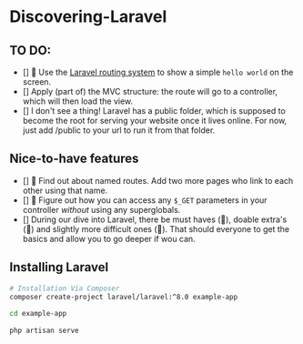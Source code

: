 # Discovering-Laravel

## TO DO: 
- [] 🌱 Use the [Laravel routing system](https://laracasts.com/series/laravel-8-from-scratch/episodes/5) to show a simple `hello world` on the screen.
- [] Apply (part of) the MVC structure: the route will go to a controller, which will then load the view.
- [] I don't see a thing! Laravel has a public folder, which is supposed to become the root for serving your website once it lives online. For now, just add /public to your url to run it from that folder.

## Nice-to-have features
- [] 🌼 Find out about named routes. Add two more pages who link to each other using that name.
- [] 🌳 Figure out how you can access any `$_GET` parameters in your controller *without* using any superglobals.
- [] During our dive into Laravel, there be must haves (🌱), doable extra's (🌼) and slightly more difficult ones (🌳). That should everyone to get the basics and allow you to go deeper if wou can.

## Installing Laravel 

```bash
# Installation Via Composer
composer create-project laravel/laravel:^8.0 example-app
 
cd example-app
 
php artisan serve
```